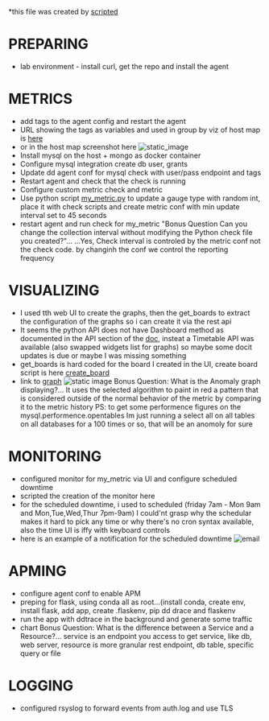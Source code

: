 *this file was created by [scripted](https://github.com/edennuriel/hiring-engineers/blob/master/scripted.sh)
# PREPARING
 - lab environment - install curl, get the repo and install the agent
# METRICS
 - add tags to the agent config and restart the agent
 - URL showing the tags as variables and used in group by viz of host map is [here](https://p.datadoghq.com/sb/q6rr0gs671wrdhi2-f115cbc602039fff6de4388bd9161064)
 - or in the host map screenshot here
![static_image](https://github.com/edennuriel/hiring-engineers/blob/master/screenshots/tags-added.png)
 - Install mysql on the host + mongo as docker container
 - Configure mysql integration create db user, grants
 - Update dd agent conf for mysql check with user/pass endpoint and tags
 - Restart agent and check that the check is running
 - Configure custom metric check and metric
 - Use python script [my_metric.py](https://github.com/edennuriel/hiring-engineers/blob/master/my_metric.py) to update a gauge type with random int, place it with check scripts and create metric conf with min update interval set to 45 seconds
 - restart agent and run check for my_metric
"Bonus Question Can you change the collection interval without modifying the Python check file you created?"...
...Yes, Check interval is controled by the metric conf not the check code. by changinh the conf we control the reporting frequency
# VISUALIZING
 - I used tth web UI to create the graphs, then the get_boards to extract the configuration of the graphs so i can create it via the rest api
 - It seems the python API does not have Dashboard method as documented in the API section of the [doc](https://docs.datadoghq.com/api/?lang=python#create-a-dashboard), insteat a Timetable API was available (also swapped widgets list for graphs) so maybe some docit updates is due or maybe I was missing something
 - get_boards is hard coded for the board I created in the UI, create board script is here [create_board](https://github.com/edennuriel/hiring-engineers/blob/master/create_board.py)
 - link to [graph](https://app.datadoghq.com/graph/embed?token=a23c56f6c31444f2a2e1815f71756bddce8a2fff60474752c69f8b91d4ddf096)
![static image](https://github.com/edennuriel/hiring-engineers/blob/master/screenshots/dashboard.png) 
Bonus Question: What is the Anomaly graph displaying?... It uses the selected algorithm to paint in red a pattern that is considered outside of the normal behavior of the metric by comparing it to the metric history
PS:  to get some performence figures on the mysql.performence.opentables Im just running a select all on all tables on all databases for a 100 times or so, that will be an anomoly for sure
# MONITORING
 - configured monitor for my_metric via UI and configure scheduled downtime
 - scripted the creation of the monitor here 
 - for the scheduled downtime, i used to scheduled (friday 7am - Mon 9am and Mon,Tue,Wed,Thur 7pm-9am) I could'nt grasp why the schedular makes it hard to pick any time or why there's no cron syntax available, also the time UI is iffy with keyboard controls
 - here is an example of a notification for the scheduled downtime
![email](https://github.com/edennuriel/hiring-engineers/blob/master/screenshots/downtime-email.png)
# APMING
 - configure agent conf to enable APM
 - preping for flask, using conda all as root...(install conda, create env, install flask, add app, create .flaskenv, pip dd drace and flaskenv
 - run the app with ddtrace in the background and generate some traffic
 - chart 
Bonus Question: What is the difference between a Service and a Resource?... service is an endpoint you access to get service, like db, web server, resource is more granular rest endpoint, db table, specific query or file
# LOGGING
 - configured rsyslog to forward events from auth.log and use TLS
